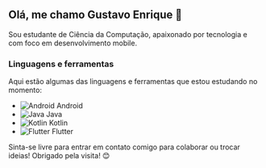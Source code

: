 ## Olá, me chamo Gustavo Enrique 👋
Sou estudante de Ciência da Computação, apaixonado por tecnologia e com foco em desenvolvimento mobile.

### Linguagens e ferramentas
Aqui estão algumas das linguagens e ferramentas que estou estudando no momento:

- ![Android](https://img.icons8.com/color/48/000000/android-os.png) Android
- ![Java](https://img.icons8.com/color/48/000000/java-coffee-cup-logo.png) Java
- ![Kotlin](https://img.icons8.com/color/48/000000/kotlin.png) Kotlin
- ![Flutter](https://img.icons8.com/color/48/000000/flutter.png) Flutter

Sinta-se livre para entrar em contato comigo para colaborar ou trocar ideias! Obrigado pela visita! 😊
